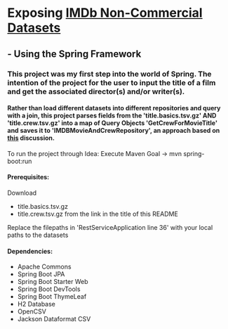 # Exposing [IMDb Non-Commercial Datasets](https://developer.imdb.com/non-commercial-datasets/#titleratingstsvgz)

##  - Using the Spring Framework

### This project was my first step into the world of Spring. The intention of the project for the user to input the title of a film and get the associated director(s) and/or writer(s).

#### Rather than load different datasets into different repositories and query with a join, this project parses fields from the 'title.basics.tsv.gz' AND 'title.crew.tsv.gz' into a map of Query Objects 'GetCrewForMovieTitle' and saves it to 'IMDBMovieAndCrewRepository', an approach based on  [this](https://softwareengineering.stackexchange.com/questions/421229/data-repository-and-complex-queries-dto) discussion.


To run the project through Idea: Execute Maven Goal -> mvn spring-boot:run

#### Prerequisites:

Download
- title.basics.tsv.gz 
- title.crew.tsv.gz from the link in the title of this README


Replace the filepaths in 'RestServiceApplication line 36' with your local paths to the datasets

#### Dependencies:

 - Apache Commons
 - Spring Boot JPA
 - Spring Boot Starter Web
 - Spring Boot DevTools
 - Spring Boot ThymeLeaf
 - H2 Database
 - OpenCSV
 - Jackson Dataformat CSV
